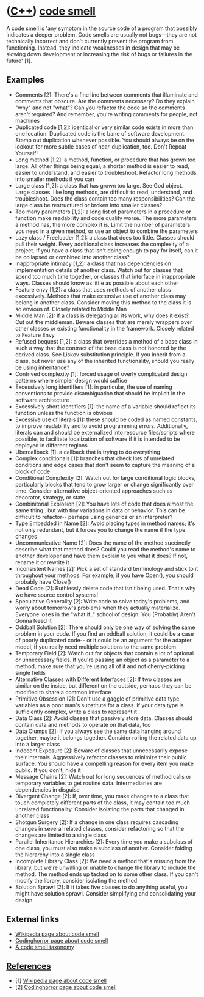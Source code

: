 # ([C++](Cpp.md)) [code smell](CppCodeSmell.md)

A [code smell](CppCodeSmell.md) is 'any symptom in the source code of a
program that possibly indicates a deeper problem. Code smells are
usually not bugs—they are not technically incorrect and don't currently
prevent the program from functioning. Instead, they indicate weaknesses
in design that may be slowing down development or increasing the risk of
bugs or failures in the future' [1].

## Examples

-   Comments [2]: There's a fine line between comments that illuminate
    and comments that obscure. Are the comments necessary? Do they
    explain "why" and not "what"? Can you refactor the code so the
    comments aren't required? And remember, you're writing comments for
    people, not machines
-   Duplicated code [1,2]: identical or very similar code exists in
    more than one location. Duplicated code is the bane of
    software development. Stamp out duplication whenever possible. You
    should always be on the lookout for more subtle cases of
    near-duplication, too. Don't Repeat Yourself!
-   Long method [1,2]: a method, function, or procedure that has grown
    too large. All other things being equal, a shorter method is easier
    to read, easier to understand, and easier to troubleshoot. Refactor
    long methods into smaller methods if you can
-   Large class [1,2]: a class that has grown too large. See
    God object. Large classes, like long methods, are difficult to read,
    understand, and troubleshoot. Does the class contain too many
    responsibilities? Can the large class be restructured or broken into
    smaller classes?
-   Too many parameters [1,2]: a long list of parameters in a
    procedure or function make readability and code quality worse. The
    more parameters a method has, the more complex it is. Limit the
    number of parameters you need in a given method, or use an object to
    combine the parameters
-   Lazy class / Freeloader [1,2]: a class that does too little.
    Classes should pull their weight. Every additional class increases
    the complexity of a project. If you have a class that isn't doing
    enough to pay for itself, can it be collapsed or combined into
    another class?
-   Inappropriate intimacy [1,2]: a class that has dependencies on
    implementation details of another class. Watch out for classes that
    spend too much time together, or classes that interface in
    inappropriate ways. Classes should know as little as possible about
    each other
-   Feature envy [1,2]: a class that uses methods of another
    class excessively. Methods that make extensive use of another class
    may belong in another class. Consider moving this method to the
    class it is so envious of. Closely related to Middle Man
-   Middle Man [2]: If a class is delegating all its work, why does it
    exist? Cut out the middleman. Beware classes that are merely
    wrappers over other classes or existing functionality in
    the framework. Closely related to Feature Envy
-   Refused bequest [1,2]: a class that overrides a method of a base
    class in such a way that the contract of the base class is not
    honored by the derived class. See Liskov substitution principle. If
    you inherit from a class, but never use any of the inherited
    functionality, should you really be using inheritance?
-   Contrived complexity [1]: forced usage of overly complicated
    design patterns where simpler design would suffice
-   Excessively long identifiers [1]: in particular, the use of naming
    conventions to provide disambiguation that should be implicit in the
    software architecture
-   Excessively short identifiers [1]: the name of a variable should
    reflect its function unless the function is obvious
-   Excessive use of literals [1]: these should be coded as named
    constants, to improve readability and to avoid programming errors.
    Additionally, literals can and should be externalized into resource
    files/scripts where possible, to facilitate localization of software
    if it is intended to be deployed in different regions
-   Ubercallback [1]: a callback that is trying to do everything
-   Complex conditionals [1]: branches that check lots of unrelated
    conditions and edge cases that don't seem to capture the meaning of
    a block of code
-   Conditional Complexity [2]: Watch out for large conditional logic
    blocks, particularly blocks that tend to grow larger or change
    significantly over time. Consider alternative object-oriented
    approaches such as decorator, strategy, or state
-   Combinitorial Explosion [2]: You have lots of code that does
    almost the same thing.. but with tiny variations in data
    or behavior. This can be difficult to refactor-- perhaps using
    generics or an interpreter?
-   Type Embedded in Name [2]: Avoid placing types in method names;
    it's not only redundant, but it forces you to change the name if the
    type changes
-   Uncommunicative Name [2]: Does the name of the method succinctly
    describe what that method does? Could you read the method's name to
    another developer and have them explain to you what it does? If not,
    rename it or rewrite it
-   Inconsistent Names [2]: Pick a set of standard terminology and
    stick to it throughout your methods. For example, if you have
    Open(), you should probably have Close()
-   Dead Code [2]: Ruthlessly delete code that isn't being used.
    That's why we have source control systems!
-   Speculative Generality [2]: Write code to solve today's problems,
    and worry about tomorrow's problems when they actually materialize.
    Everyone loses in the "what if.." school of design. You (Probably)
    Aren't Gonna Need It
-   Oddball Solution [2]: There should only be one way of solving the
    same problem in your code. If you find an oddball solution, it could
    be a case of poorly duplicated code-- or it could be an argument for
    the adapter model, if you really need multiple solutions to the same
    problem
-   Temporary Field [2]: Watch out for objects that contain a lot of
    optional or unnecessary fields. If you're passing an object as a
    parameter to a method, make sure that you're using all of it and not
    cherry-picking single fields
-   Alternative Classes with Different Interfaces [2]: If two classes
    are similar on the inside, but different on the outside, perhaps
    they can be modified to share a common interface
-   Primitive Obsession [2]: Don't use a gaggle of primitive data type
    variables as a poor man's substitute for a class. If your data type
    is sufficiently complex, write a class to represent it
-   Data Class [2]: Avoid classes that passively store data. Classes
    should contain data and methods to operate on that data, too
-   Data Clumps [2]: If you always see the same data hanging around
    together, maybe it belongs together. Consider rolling the related
    data up into a larger class
-   Indecent Exposure [2]: Beware of classes that unnecessarily expose
    their internals. Aggressively refactor classes to minimize their
    public surface. You should have a compelling reason for every item
    you make public. If you don't, hide it
-   Message Chains [2]: Watch out for long sequences of method calls
    or temporary variables to get routine data. Intermediaries are
    dependencies in disguise
-   Divergent Change [2]: If, over time, you make changes to a class
    that touch completely different parts of the class, it may contain
    too much unrelated functionality. Consider isolating the parts that
    changed in another class
-   Shotgun Surgery [2]: If a change in one class requires cascading
    changes in several related classes, consider refactoring so that the
    changes are limited to a single class
-   Parallel Inheritance Hierarchies [2]: Every time you make a
    subclass of one class, you must also make a subclass of another.
    Consider folding the hierarchy into a single class
-   Incomplete Library Class [2]: We need a method that's missing from
    the library, but we're unwilling or unable to change the library to
    include the method. The method ends up tacked on to some
    other class. If you can't modify the library, consider isolating the
    method
-   Solution Sprawl [2]: If it takes five classes to do anything
    useful, you might have solution sprawl. Consider simplifying and
    consolidating your design

## External links

 * [Wikipedia page about code smell](https://en.wikipedia.org/wiki/Code_smell.md)
 * [Codinghorror page about code smell](http://www.codinghorror.com/blog/2006/05/code-smells.html)
 * [A code smell taxonomy](www.soberit.hut.fi/mmantyla/BadCodeSmellsTaxonomy.md)

## [References](CppReferences.md)

 * [1] [Wikipedia page about code smell](https://en.wikipedia.org/wiki/Code_smell.md)
 * [2] [Codinghorror page about code smell](http://www.codinghorror.com/blog/2006/05/code-smells.html)

